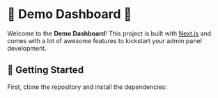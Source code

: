 # 🌟 Demo Dashboard 🌟

Welcome to the **Demo Dashboard**! This project is built with [Next.js](https://nextjs.org/) and comes with a lot of awesome features to kickstart your admin panel development.

## 🚀 Getting Started

First, clone the repository and install the dependencies:


